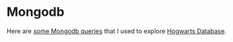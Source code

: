 #  Mongodb 

Here are <a href="https://docs.google.com/document/d/1P6LdoKDRLzdEF4GbFfZeleJfBvA5662_AraMsUUOtvg/edit?usp=sharing">some Mongodb queries</a> that I used to explore  <a href="https://drive.google.com/drive/u/3/folders/1MC0AttnmlAmugifFlX3hG6pssYZDqpPB "> Hogwarts Database</a>.